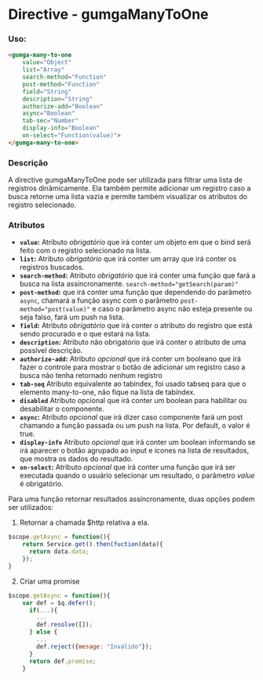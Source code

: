 # Directive - gumgaManyToOne

### Uso:
```html
<gumga-many-to-one
    value="Object"
    list="Array"
    search-method="Function"
    post-method="Function"
    field="String"
    description="String"
    authorize-add="Boolean"
    async="Boolean"
    tab-sec="Number"
    display-info="Boolean"
    on-select="Function(value)">
</gumga-many-to-one>
```


### Descrição
A directive gumgaManyToOne pode ser utilizada para filtrar uma lista de registros dinâmicamente.  Ela também permite adicionar um registro caso a busca retorne uma lista vazia e permite também visualizar os atributos do registro selecionado.


### Atributos

- **`value`:** Atributo *obrigatório* que irá conter um objeto em que o bind será feito com o registro selecionado na lista.
- **`list`:** Atributo *obrigatório* que irá conter um array que irá conter os registros buscados.
- **`search-method`:** Atributo *obrigatório* que irá conter uma função que fará a busca na lista assíncronamente. `search-method="getSearch(param)"`
- **`post-method`:**  que irá conter uma função que dependendo do parâmetro `async`, chamará a função async com o parâmetro `post-method="post(value)"` e caso o parâmetro async não esteja presente  ou seja falso, fará um push na lista.
- **`field`:** Atributo *obrigatório* que irá conter o atributo do registro que está sendo procurado e o que estará na lista.
- **`description`:** Atributo não obrigatório que irá conter o atributo de uma possível descrição.
- **`authorize-add`:** Atributo *opcional* que irá conter um booleano que irá fazer o controle para mostrar o botão de adicionar um registro caso a busca não tenha retornado nenhum registro
- **`tab-seq`** Atributo equivalente ao tabindex, foi usado tabseq para que o elemento many-to-one, não fique na lista de tabindex.
- **`disabled`** Atributo opcional que irá conter um boolean para habilitar ou desabilitar o componente.
- **`async`:** Atributo *opcional* que irá dizer caso componente fará um post chamando a função passada ou um push na lista. Por default, o valor é true.
- **`display-info`** Atributo *opcional* que irá conter um boolean informando se irá aparecer o botão agrupado ao input e ícones na lista de resultados, que mostra os dados do resultado.
- **`on-select`:** Atributo *opcional* que irá conter uma função que irá ser executada quando o usuário selecionar um resultado, o parâmetro *value* é obrigatório.


Para uma função retornar resultados assíncronamente, duas opções podem ser utilizados:

1. Retornar a chamada $http relativa a ela.
```js
$scope.getAsync = function(){
    return Service.get().then(fuction(data){
      return data.data;
    });
}
```

2. Criar uma promise
```js
$scope.getAsync = function(){
    var def = $q.defer();
      if(...){
        ...
        def.resolve([]);
      } else {
        ...
        def.reject({mesage: "Inválido"});
      }
      return def.promise;
    }
```
